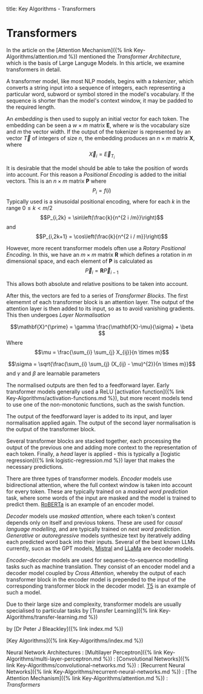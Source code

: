 title: Key Algorithms - Transformers

# Transformers

In the article on the [Attention Mechanism]({% link Key-Algorithms/attention.md %}) mentioned the *Transformer Architecture*, which is the basis of Large Languge Models. In this article, we examine transformers in detail.

A transformer model, like most NLP models, begins with a *tokenizer*, which converts a string input into a sequence of integers, each representing a particular word, subword or symbol stored in the model's vocabulary. If the sequence is shorter than the model's context window, it may be padded to the required length.

An *embedding* is then used to supply an initial vector for each token. The embedding can be seen a $w \times m$ matrix $\mathbf{E}$, where $w$ is the vocabulary size and $m$ the vector width. If the output of the tokenizer is represented by an vector $\vec{T}$ of integers of size $n$, the embedding produces an $n \times m$ matrix $\mathbf{X}$, where
$$\vec{X}_{i} = \vec{E}_{T_{i}}$$

It is desirable that the model should be able to take the position of words into account. For this reason a *Positional Encoding* is added to the initial vectors. This is an $n \times m$ matrix $\mathbf{P}$ where 
$$P_{i} = f(i)$$
Typically used is a sinusoidal positional encoding, where for each $k$ in the range $0 \le k < m/2$
$$P_{i,2k} = \sin\left(\frac{k}{n^{2 i /m}}\right)$$ and
$$P_{i,2k+1} = \cos\left(\frac{k}{n^{2 i / m}}\right)$$

However, more recent transformer models often use a *Rotary Positional Encoding*. In this, we have an $m \times m$ matrix $\mathbf{R}$ which defines a rotation in $m$ dimensional space, and each element of $\mathbf{P}$ is calculated as
$$\vec{P}_{i} = \mathbf{R} \vec{P}_{i-1}$$

This allows both absolute and relative positions to be taken into account.

After this, the vectors are fed to a series of *Transformer Blocks*. The first elememnt of each transformer block is an attention layer. The output of the attention layer is then added to its input, so as to avoid vanishing gradients. This then undergoes *Layer Normalisation*

$$\mathbf{X}^{\prime} =  \gamma \frac{\mathbf{X}-\mu}{\sigma} + \beta $$
Where 
$$\mu = \frac{\sum_{i} \sum_{j} X_{ij}}{n \times m}$$

$$\sigma = \sqrt{\frac{\sum_{i} \sum_{j} (X_{ij} - \mu)^{2}}{n \times m}}$$
and $\gamma$ and $\beta$ are learnable parameters

The normalised outputs are then fed to a feedforward layer. Early transformer models generally used a ReLU [activation function]({% link Key-Algorithms/activation-functions.md %}), but more recent models tend to use one of the non-monotonic functions, such as the swish function.

The output of the feedforward layer is added to its input, and layer normalisation applied again. The output of the second layer normalisation is the output of the transformer block.

Several transformer blocks are stacked together, each processing the output of the previous one and adding more context to the representation of each token. Finally, a *head* layer is applied - this is typically a [logistic regression]({% link logistic-regression.md %}) layer that makes the necessary predictions.

There are three types of transformer models. *Encoder* models use bidirectional attention, where the full context window is taken into account for every token. These are typically trained on a *masked word prediction* task, where some words of the input are masked and the model is trained to predict them. [RoBERTa](https://huggingface.co/docs/transformers/model_doc/roberta) is an example of an encoder model.

*Decoder* models use *masked attention*, where each token's context depends only on itself and previous tokens. These are used for *causal language modelling*, and are typically trained on *next word prediction*. *Generative* or *autoregressive* models synthesize text by iteratively adding each predicted word back into their inputs. Several of the best known LLMs currently, sucn as the GPT models, [Mistral](https://huggingface.co/mistralai/Mistral-7B-Instruct-v0.3) and [LLaMa](https://huggingface.co/meta-llama/Meta-Llama-3-8B) are decoder models.

*Encoder-decoder* models are used for sequence-to-sequence modelling tasks such as machine translation. They consist of an encoder model and a decoder model coupled by *Cross Attention*, whereby the output of each transformer block in the encoder model is prepended to the input of the corresponding transformer block in the decoder model. [T5](https://huggingface.co/google/t5-v1_1-xxl) is an example of such a model.

Due to their large size and complexity, transformer models are usually specialised to particular tasks by [Transfer Learning]({% link Key-Algorithms/transfer-learning.md %})

by [Dr Peter J Bleackley]({% link index.md %})

[Key Algorithms]({% link Key-Algorithms/index.md %})

Neural Network Architectures
: [Multilayer Perceptron]({% link Key-Algorithms/multi-layer-perceptron.md %})
: [Convolutional Networks]({% link Key-Algorithms/convolutional-networks.md %})
: [Recurrent Neural Networks]({% link Key-Algorithms/recurrent-neural-networks.md %})
: [The Attention Mechanism]({% link Key-Algorithms/attention.md %})
: *Transformers*
